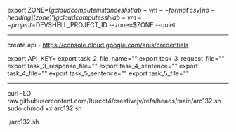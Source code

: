 export ZONE=$(gcloud compute instances list lab-vm --format 'csv[no-heading](zone)')
gcloud compute ssh lab-vm --project=$DEVSHELL_PROJECT_ID --zone=$ZONE --quiet
__________________________________________________________________________________________________________________
create api - https://console.cloud.google.com/apis/credentials

export API_KEY=
export task_2_file_name=""
export task_3_request_file=""
export task_3_response_file=""
export task_4_sentence=""
export task_4_file=""
export task_5_sentence=""
export task_5_file=""

____________________________________________________________________________________________________________________
curl -LO raw.githubusercontent.com/lturcot4/creativejv/refs/heads/main/arc132.sh
sudo chmod +x arc132.sh

./arc132.sh
